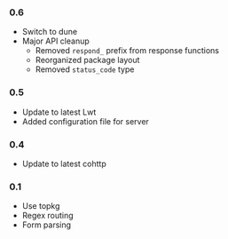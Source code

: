 ### 0.6

* Switch to dune
* Major API cleanup
    - Removed `respond_` prefix from response functions
    - Reorganized package layout
    - Removed `status_code` type

### 0.5

* Update to latest Lwt
* Added configuration file for server

### 0.4

* Update to latest cohttp

### 0.1

* Use topkg
* Regex routing
* Form parsing
